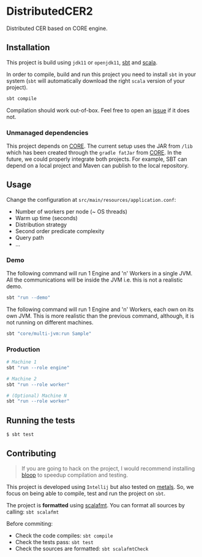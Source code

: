 # DistributedCER2

Distributed CER based on CORE engine.

## Installation

This project is build using `jdk11` or `openjdk11`, [sbt](https://www.scala-sbt.org/index.html) and [scala](https://scala-lang.org/). 

In order to compile, build and run this project you need to install `sbt` in your system (`sbt` will automatically download the right `scala` version of your project).

``` sh
sbt compile
```

Compilation should work out-of-box. Feel free to open an [issue](https://github.com/dtim-upc/DistributedCER2/) if it does not.

### Unmanaged dependencies

This project depends on [CORE](https://github.com/dtim-upc/CORE). 
The current setup uses the JAR from `/lib` which has been created through the `gradle fatJar` from [CORE](https://github.com/dtim-upc/CORE).
In the future, we could properly integrate both projects. For example, SBT can depend on a local project and Maven can publish to the local repository.

## Usage

Change the configuration at `src/main/resources/application.conf`:

- Number of workers per node (~ OS threads)
- Warm up time (seconds)
- Distribution strategy
- Second order predicate complexity
- Query path
- ...

### Demo

The following command will run 1 Engine and 'n' Workers in a single JVM.
All the communications will be inside the JVM i.e. this is not a realistic demo.

``` sh
sbt "run --demo"
```

The following command will run 1 Engine and 'n' Workers, each own on its own JVM.
This is more realistic than the previous command, although, it is not running on  different machines.

```sh
sbt "core/multi-jvm:run Sample"
```

### Production

``` sh
# Machine 1
sbt "run --role engine"

# Machine 2
sbt "run --role worker"

# (Optional) Machine N
sbt "run --role worker"
```

## Running the tests

``` sh
$ sbt test
```

## Contributing

> If you are going to hack on the project, I would recommend installing [bloop](https://scalacenter.github.io/bloop) to speedup compilation and testing.

This project is developed using `Intellij` but also tested on [metals](https://scalameta.org/metals).
So, we focus on being able to compile, test and run the project on `sbt`.

The project is **formatted** using [scalafmt](https://scalameta.org/scalafmt/docs/installation.html).
You can format all sources by calling: `sbt scalafmt`

Before commiting:
- Check the code compiles: `sbt compile`
- Check the tests pass: `sbt test`
- Check the sources are formatted: `sbt scalafmtCheck`